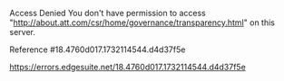 Access Denied
You don't have permission to access "http://about.att.com/csr/home/governance/transparency.html" on this server.

Reference #18.4760d017.1732114544.d4d37f5e

https://errors.edgesuite.net/18.4760d017.1732114544.d4d37f5e